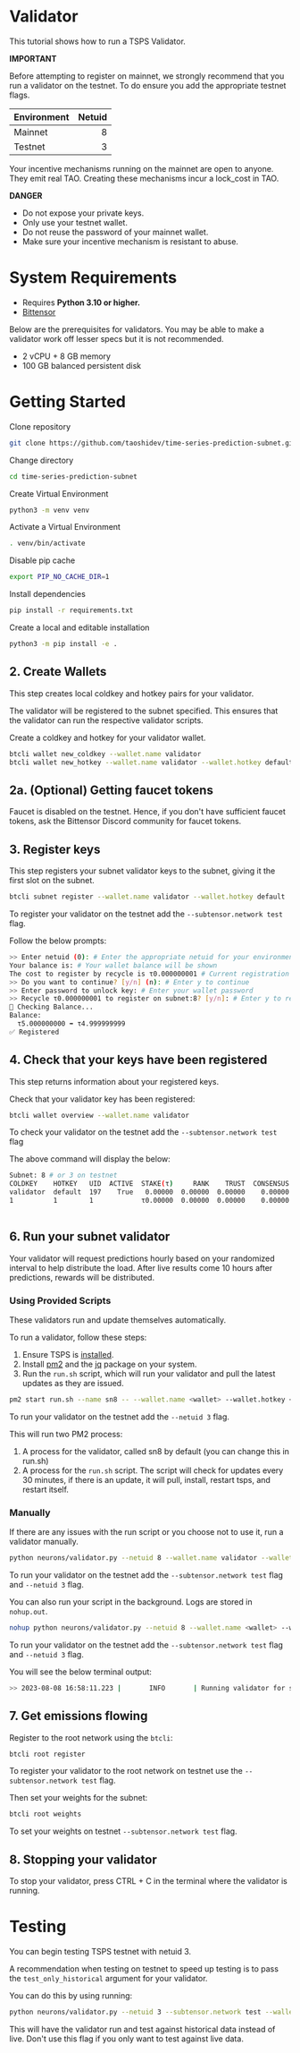 # Validator

This tutorial shows how to run a TSPS Validator.

**IMPORTANT**

Before attempting to register on mainnet, we strongly recommend that you run a validator on the testnet. To do ensure you add the appropriate testnet flags.

| Environment | Netuid |
| ----------- | -----: |
| Mainnet     |      8 |
| Testnet     |      3 |

Your incentive mechanisms running on the mainnet are open to anyone. They emit real TAO. Creating these mechanisms incur a lock_cost in TAO.

**DANGER**

- Do not expose your private keys.
- Only use your testnet wallet.
- Do not reuse the password of your mainnet wallet.
- Make sure your incentive mechanism is resistant to abuse.

# System Requirements

- Requires **Python 3.10 or higher.**
- [Bittensor](https://github.com/opentensor/bittensor#install)

Below are the prerequisites for validators. You may be able to make a validator work off lesser specs but it is not recommended.

- 2 vCPU + 8 GB memory
- 100 GB balanced persistent disk

# Getting Started

Clone repository

```bash
git clone https://github.com/taoshidev/time-series-prediction-subnet.git
```

Change directory

```bash
cd time-series-prediction-subnet
```

Create Virtual Environment

```bash
python3 -m venv venv
```

Activate a Virtual Environment

```bash
. venv/bin/activate
```

Disable pip cache

```bash
export PIP_NO_CACHE_DIR=1
```

Install dependencies

```bash
pip install -r requirements.txt
```

Create a local and editable installation

```bash
python3 -m pip install -e .
```

## 2. Create Wallets

This step creates local coldkey and hotkey pairs for your validator.

The validator will be registered to the subnet specified. This ensures that the validator can run the respective validator scripts.

Create a coldkey and hotkey for your validator wallet.

```bash
btcli wallet new_coldkey --wallet.name validator
btcli wallet new_hotkey --wallet.name validator --wallet.hotkey default
```

## 2a. (Optional) Getting faucet tokens

Faucet is disabled on the testnet. Hence, if you don't have sufficient faucet tokens, ask the Bittensor Discord community for faucet tokens.

## 3. Register keys

This step registers your subnet validator keys to the subnet, giving it the first slot on the subnet.

```bash
btcli subnet register --wallet.name validator --wallet.hotkey default
```

To register your validator on the testnet add the `--subtensor.network test` flag.

Follow the below prompts:

```bash
>> Enter netuid (0): # Enter the appropriate netuid for your environment
Your balance is: # Your wallet balance will be shown
The cost to register by recycle is τ0.000000001 # Current registration costs
>> Do you want to continue? [y/n] (n): # Enter y to continue
>> Enter password to unlock key: # Enter your wallet password
>> Recycle τ0.000000001 to register on subnet:8? [y/n]: # Enter y to register
📡 Checking Balance...
Balance:
  τ5.000000000 ➡ τ4.999999999
✅ Registered
```

## 4. Check that your keys have been registered

This step returns information about your registered keys.

Check that your validator key has been registered:

```bash
btcli wallet overview --wallet.name validator
```

To check your validator on the testnet add the `--subtensor.network test` flag

The above command will display the below:

```bash
Subnet: 8 # or 3 on testnet
COLDKEY    HOTKEY   UID  ACTIVE  STAKE(τ)     RANK    TRUST  CONSENSUS  INCENTIVE  DIVIDENDS  EMISSION(ρ)   VTRUST  VPERMIT  UPDATED  AXON  HOTKEY_SS58
validator  default  197    True   0.00000  0.00000  0.00000    0.00000    0.00000    0.00000            0  0.00000                56  none  5GKkQKmDLfsKaumnkD479RBoD5CsbN2yRbMpY88J8YeC5DT4
1          1        1            τ0.00000  0.00000  0.00000    0.00000    0.00000    0.00000           ρ0  0.00000
                                                                                Wallet balance: τ0.000999999
```

## 6. Run your subnet validator

Your validator will request predictions hourly based on your randomized interval to help distribute the load. After live results come 10 hours after predictions, rewards will be distributed.

### Using Provided Scripts

These validators run and update themselves automatically.

To run a validator, follow these steps:

1. Ensure TSPS is [installed](#getting-started).
2. Install [pm2](https://pm2.io) and the [jq](https://jqlang.github.io/jq/) package on your system.
3. Run the `run.sh` script, which will run your validator and pull the latest updates as they are issued.

```bash
pm2 start run.sh --name sn8 -- --wallet.name <wallet> --wallet.hotkey <hotkey> --netuid 8
```

To run your validator on the testnet add the `--netuid 3` flag.

This will run two PM2 process:

1. A process for the validator, called sn8 by default (you can change this in run.sh)
2. A process for the `run.sh` script. The script will check for updates every 30 minutes, if there is an update, it will pull, install, restart tsps, and restart itself.

### Manually

If there are any issues with the run script or you choose not to use it, run a validator manually.

```bash
python neurons/validator.py --netuid 8 --wallet.name validator --wallet.hotkey default --logging.debug
```

To run your validator on the testnet add the `--subtensor.network test` flag and `--netuid 3` flag.

You can also run your script in the background. Logs are stored in `nohup.out`.

```bash
nohup python neurons/validator.py --netuid 8 --wallet.name <wallet> --wallet.hotkey <hotkey> &
```

To run your validator on the testnet add the `--subtensor.network test` flag and `--netuid 3` flag.

You will see the below terminal output:

```bash
>> 2023-08-08 16:58:11.223 |       INFO       | Running validator for subnet: 8 on network: ws://127.0.0.1:9946 with config: ...
```

## 7. Get emissions flowing

Register to the root network using the `btcli`:

```bash
btcli root register
```

To register your validator to the root network on testnet use the `--subtensor.network test` flag.

Then set your weights for the subnet:

```bash
btcli root weights
```

To set your weights on testnet `--subtensor.network test` flag.

## 8. Stopping your validator

To stop your validator, press CTRL + C in the terminal where the validator is running.

# Testing

You can begin testing TSPS testnet with netuid 3.

A recommendation when testing on testnet to speed up testing is to pass the `test_only_historical` argument for your validator.

You can do this by using running:

```bash
python neurons/validator.py --netuid 3 --subtensor.network test --wallet.name validator --wallet.hotkey default --logging.debug --test_only_historical 1
```

This will have the validator run and test against historical data instead of live. Don't use this flag if you only want to test against live data.
